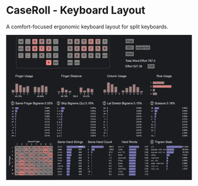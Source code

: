# CaseRoll - Keyboard Layout
A comfort-focused ergonomic keyboard layout for split keyboards.

![Stats - .33 SFB, .16 SFS, .15 LSB, .18 Scissors, 41.64% alt, 3.35 redir](img/caseroll-layout.png)
